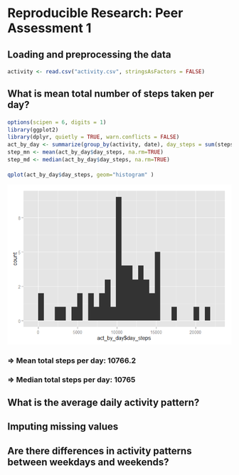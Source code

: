 # Reproducible Research: Peer Assessment 1


## Loading and preprocessing the data

```r
activity <- read.csv("activity.csv", stringsAsFactors = FALSE)
```

## What is mean total number of steps taken per day?

```r
options(scipen = 6, digits = 1)
library(ggplot2)
library(dplyr, quietly = TRUE, warn.conflicts = FALSE)
act_by_day <- summarize(group_by(activity, date), day_steps = sum(steps))
step_mn <- mean(act_by_day$day_steps, na.rm=TRUE)
step_md <- median(act_by_day$day_steps, na.rm=TRUE)
            
qplot(act_by_day$day_steps, geom="histogram" )
```

![](Peer_Assess1_ReRe_files/figure-html/calcmean-1.png) 

### => Mean total steps per day: 10766.2 
### => Median total steps per day: 10765

## What is the average daily activity pattern?



## Imputing missing values



## Are there differences in activity patterns between weekdays and weekends?
